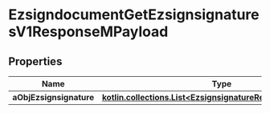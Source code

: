 
# EzsigndocumentGetEzsignsignaturesV1ResponseMPayload

## Properties
Name | Type | Description | Notes
------------ | ------------- | ------------- | -------------
**aObjEzsignsignature** | [**kotlin.collections.List&lt;EzsignsignatureResponseCompound&gt;**](EzsignsignatureResponseCompound.md) |  | 



